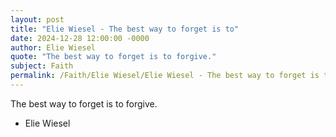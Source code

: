```yaml
---
layout: post
title: "Elie Wiesel - The best way to forget is to"
date: 2024-12-28 12:00:00 -0000
author: Elie Wiesel
quote: "The best way to forget is to forgive."
subject: Faith
permalink: /Faith/Elie Wiesel/Elie Wiesel - The best way to forget is to
---
```


The best way to forget is to forgive.

- Elie Wiesel
